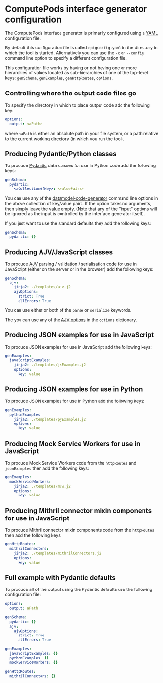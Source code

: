 # ComputePods interface generator configuration

<!-- toc -->

The ComputePods interface generator is primarily configured using a 
[YAML](https://en.wikipedia.org/wiki/YAML) configuration file. 

By default this configuration file is called `cpigConfig.yaml` in the 
directory in which the tool is started. Alternatively you can use the `-c` 
or `--config` command line option to specify a different configuration 
file. 

This configuration file works by having or not having one or more 
hierarchies of values located as sub-hierarchies of one of the top-level 
keys: `genSchema`, `genExamples`, `genHttpRoutes`, `options`.

## Controlling where the output code files go

To specify the directory in which to place output code add the following key:

```yaml
options:
  output: <aPath>
```

where `<aPath` is either an absolute path in your file system, or a path 
relative to the current working directory (in which you run the tool). 

## Producing Pydantic/Python classes

To produce [Pydantic](https://pydantic-docs.helpmanual.io/) data classes 
for use in Python code add the following keys: 

```yaml
genSchema:
  pydantic:
    <aCollectionOfKey>: <valuePairs>
```

You can use any of the 
[datamodel-code-generator](https://github.com/koxudaxi/datamodel-code-generator#usage) 
command line options in the above collection of key/value pairs. If the 
option takes no arguments, then simply leave the value empty. (Note that 
any of the "input" options will be ignored as the input is controlled by 
the interface generator itself). 

If you just want to use the standard defaults they add the following keys: 

```yaml
genSchema:
  pydantic: {}
```

## Producing AJV/JavaScript classes

To produce [AJV](https://ajv.js.org/guide/getting-started.html) parsing / 
validation / serialisation code for use in JavaScript (either on the 
server or in the browser) add the following keys: 

```yaml
genSchema:
  ajv:
    jinja2: ./templates/ajv.j2
    ajvOptions:
      strict: True
      allErrors: True
```

You can use either or both of the `parse` or `serialize` keywords.

The you can use any of the [AJV options](https://ajv.js.org/options.html) 
in the `options` dictionary. 

## Producing JSON examples for use in JavaScript

To produce JSON examples for use in JavaScript add the following keys:

```yaml
genExamples:
  javaScriptExamples: 
    jinja2: ./templates/jsExamples.j2
    options:
      key: value
```

## Producing JSON examples for use in Python

To produce JSON examples for use in Python add the following keys:

```yaml
genExamples:
  pythonExamples:
    jinja2: ./templates/pyExamples.j2
    options:
      key: value
```

## Producing Mock Service Workers for use in JavaScript

To produce Mock Service Workers code from the `httpRoutes` and 
`jsonExamples` then add the following keys:

```yaml
genExamples:
  mockServiceWorkers:
    jinja2: ./templates/msw.j2
    options:
      key: value
```

## Producing Mithril connector mixin components for use in JavaScript

To produce Mithril connector mixin components code from the `httpRoutes` 
then add the following keys: 

```yaml
genHttpRoutes:
  mithrilConnectors:
    jinja2: ./templates/mithrilConnectors.j2
    options:
      key: value
```

## Full example with Pydantic defaults

To produce all of the output using the Pydantic defaults use the following 
configuration file: 

```yaml
options:
  output: aPath
  
genSchema:
  pydantic: {}
  ajv:
    ajvOptions:
      strict: True
      allErrors: True

genExamples:
  javaScriptExamples: {}
  pythonExamples: {}
  mockServiceWorkers: {}

genHttpRoutes:
  mithrilConnectors: {}
```
